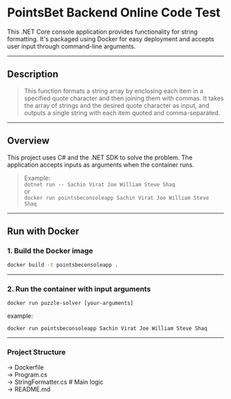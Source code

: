 # PointsBet Backend Online Code Test

This .NET Core console application provides functionality for string formatting. It's packaged using Docker for easy deployment and accepts user input through command-line arguments.

---

## Description

> This function formats a string array by enclosing each item in a specified quote character and then joining them with commas. It takes the array of strings and the desired quote character as input, and outputs a single string with each item quoted and comma-separated.

---

## Overview

This project uses C# and the .NET SDK to solve the problem. The application accepts inputs as arguments when the container runs.

> Example:  
> `dotnet run -- Sachin Virat Joe William Steve Shaq`  
> or  
> `docker run pointsbeconsoleapp Sachin Virat Joe William Steve Shaq`

---

## Run with Docker

### 1. **Build the Docker image**
```bash
docker build -t pointsbeconsoleapp .
```
---

### 2. **Run the container with input arguments**
```
docker run puzzle-solver [your-arguments]
```
example:
```
docker run pointsbeconsoleapp Sachin Virat Joe William Steve Shaq
```

---

### **Project Structure**

-> Dockerfile  
-> Program.cs  
-> StringFormatter.cs        # Main logic  
-> README.md   



